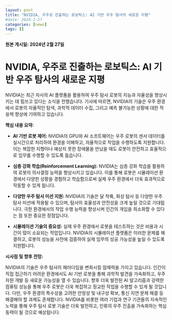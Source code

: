 ```yaml
---
layout: post
title: "NVIDIA, 우주로 진출하는 로보틱스: AI 기반 우주 탐사의 새로운 지평"
#date: 2024-2-27
categories: [news]
tags: []
---
```


**원본 게시일: 2024년 2월 27일**

# NVIDIA, 우주로 진출하는 로보틱스: AI 기반 우주 탐사의 새로운 지평

NVIDIA는 최근 자사의 AI 플랫폼을 활용하여 우주 탐사 로봇의 지능과 자율성을 향상시키는 데 힘쓰고 있다는 소식을 전했습니다.  기사에 따르면, NVIDIA의 기술은 우주 환경에서 로봇의 자율적인 탐색,  과학적 데이터 수집, 그리고  예측 불가능한 상황에 대한 적응력 향상에 기여하고 있습니다.

**핵심 내용 요약:**

* **AI 기반 로봇 제어:** NVIDIA의 GPU와 AI 소프트웨어는 우주 로봇의 센서 데이터를 실시간으로 처리하여 환경을 이해하고,  자율적으로 작업을 수행하도록 지원합니다. 이는 복잡한 지형이나 예상치 못한 장애물을 만났을 때도 로봇이 안전하고 효율적으로 임무를 수행할 수 있도록 돕습니다.

* **심층 강화 학습(Reinforcement Learning):**  NVIDIA는 심층 강화 학습을 활용하여 로봇의 의사결정 능력을 향상시키고 있습니다. 이를 통해 로봇은 시뮬레이션 환경에서 다양한 상황을 경험하고 학습함으로써 실제 우주 환경에서 더욱 효과적으로 작동할 수 있게 됩니다.

* **다양한 우주 탐사 미션 지원:**  NVIDIA의 기술은 달 착륙, 화성 탐사 등 다양한 우주 탐사 미션에 적용될 수 있으며,  탐사의 효율성과 안전성을 크게 높일 것으로 기대됩니다.  극한 환경에서의 작업 수행 능력을 향상시켜 인간의 개입을 최소화할 수 있다는 점 또한 중요한 장점입니다.

* **시뮬레이션 기술의 중요성:**  실제 우주 환경에서 로봇을 테스트하는 것은 비용과 시간이 많이 소요되는 작업입니다. NVIDIA의 시뮬레이션 플랫폼은 이러한 문제를 해결하고, 로봇의 성능을 사전에 검증하여 실제 임무의 성공 가능성을 높일 수 있도록 지원합니다.


**시사점 및 향후 전망:**

NVIDIA의 기술은 우주 탐사의 패러다임을 변화시킬 잠재력을 가지고 있습니다.  인간이 직접 접근하기 어려운 환경에서도  AI 기반 로봇을 통해  과학적 발견을 가속화하고, 우주 자원 개발 등 새로운 가능성을 열 수 있습니다.  향후  더욱 발전된 AI 알고리즘과 강력한 컴퓨팅 성능을 통해  우주 로봇은 더욱 복잡하고 정교한 작업을 수행할 수 있게 될 것입니다.  다만, 우주 환경의 특수성을 고려한 안정성 및 내구성 확보,  통신 지연 문제 해결 등  해결해야 할 과제도 존재합니다.  NVIDIA를 비롯한 여러 기업과 연구 기관들의 지속적인 노력을 통해  우주 탐사 로봇 기술은  더욱 발전하고,  인류의 우주 진출을 가속화하는 핵심 동력이 될 것으로 예상됩니다.